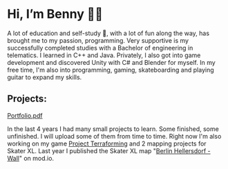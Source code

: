 # Hi, I’m Benny :technologist: 

A lot of education and self-study :brain:, with a lot of fun along the way, has brought me to my passion, programming. 
Very supportive is my successfully completed studies with a Bachelor of engineering in telematics.
I learned in C++ and Java. Privately, I also got into game development and discovered Unity with C# and Blender for myself.
In my free time, I'm also into programming, gaming, skateboarding and playing guitar to expand my skills.


## Projects:

[Portfolio.pdf](https://github.com/WRB-Studio/WRB.Studio---Benny/files/8143394/Benjamin_Franczak_Portfolio.pdf)

In the last 4 years I had many small projects to learn. Some finished, some unfinished. I will upload some of them from time to time.
Right now I'm also working on my game [Project Terraforming](https://github.com/Kalicronic/Project_Terraforma) and 2 mapping projects for Skater XL.
Last year I published the Skater XL map "[Berlin Hellersdorf - Wall](https://skaterxl.mod.io/berlin-hellersdorf-wall)" on mod.io.

